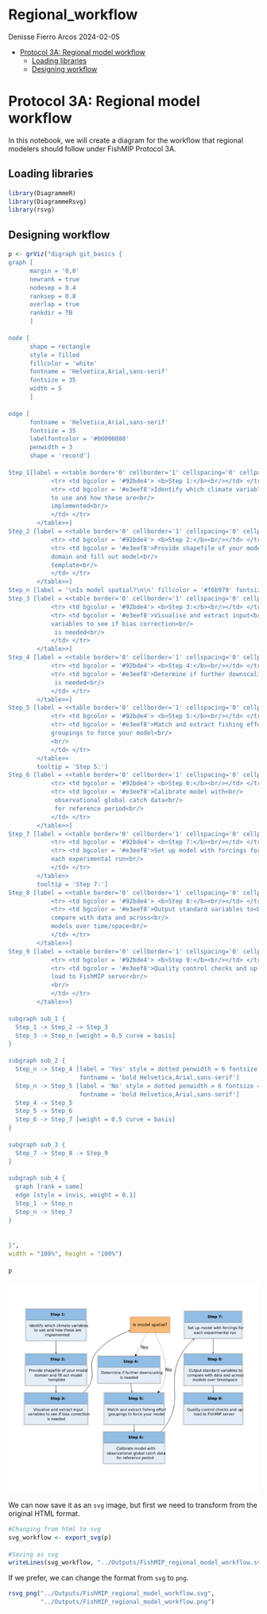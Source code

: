 Regional_workflow
================
Denisse Fierro Arcos
2024-02-05

- <a href="#protocol-3a-regional-model-workflow"
  id="toc-protocol-3a-regional-model-workflow">Protocol 3A: Regional model
  workflow</a>
  - <a href="#loading-libraries" id="toc-loading-libraries">Loading
    libraries</a>
  - <a href="#designing-workflow" id="toc-designing-workflow">Designing
    workflow</a>

# Protocol 3A: Regional model workflow

In this notebook, we will create a diagram for the workflow that
regional modelers should follow under FishMIP Protocol 3A.

## Loading libraries

``` r
library(DiagrammeR)
library(DiagrammeRsvg)
library(rsvg)
```

## Designing workflow

``` r
p <- grViz("digraph git_basics {
graph [
      margin = '0,0'
      newrank = true
      nodesep = 0.4
      ranksep = 0.8
      overlap = true
      rankdir = TB
      ]
      
node [
      shape = rectangle
      style = filled
      fillcolor = 'white'
      fontname = 'Helvetica,Arial,sans-serif'
      fontsize = 35
      width = 5
      ]
      
edge [
      fontname = 'Helvetica,Arial,sans-serif'
      fontsize = 35
      labelfontcolor = '#00000080'
      penwidth = 3
      shape = 'record']

Step_1[label = <<table border='0' cellborder='1' cellspacing='0' cellpadding='28'>
            <tr> <td bgcolor = '#92bde4'> <b>Step 1:</b><br/></td> </tr>
            <tr> <td bgcolor = '#e3eef8'>Identify which climate variables<br/>
            to use and how these are<br/>
            implemented<br/>
            </td> </tr>
        </table>>]
Step_2 [label = <<table border='0' cellborder='1' cellspacing='0' cellpadding='28'>
            <tr> <td bgcolor = '#92bde4'> <b>Step 2:</b><br/></td> </tr>
            <tr> <td bgcolor = '#e3eef8'>Provide shapefile of your model<br/>
            domain and fill out model<br/>
            template<br/>
            </td> </tr>
        </table>>]
Step_n [label = '\nIs model spatial?\n\n' fillcolor = '#f6b979' fontsize = 38]
Step_3 [label = <<table border='0' cellborder='1' cellspacing='0' cellpadding='28'>
            <tr> <td bgcolor = '#92bde4'> <b>Step 3:</b><br/></td> </tr>
            <tr> <td bgcolor = '#e3eef8'>Visualise and extract input<br/>
            variables to see if bias correction<br/>
             is needed<br/>
            </td> </tr>
        </table>>]
Step_4 [label = <<table border='0' cellborder='1' cellspacing='0' cellpadding='28'>
            <tr> <td bgcolor = '#92bde4'> <b>Step 4:</b><br/></td> </tr>
            <tr> <td bgcolor = '#e3eef8'>Determine if further downscaling<br/>
             is needed<br/>
            </td> </tr>
        </table>>]
Step_5 [label = <<table border='0' cellborder='1' cellspacing='0' cellpadding='28'>
            <tr> <td bgcolor = '#92bde4'> <b>Step 5:</b><br/></td> </tr>
            <tr> <td bgcolor = '#e3eef8'>Match and extract fishing effort<br/>
            groupings to force your model<br/>
            <br/>
            </td> </tr>
        </table>>
        tooltip = 'Step 5:']
Step_6 [label = <<table border='0' cellborder='1' cellspacing='0' cellpadding='28'>
            <tr> <td bgcolor = '#92bde4'> <b>Step 6:</b><br/></td> </tr>
            <tr> <td bgcolor = '#e3eef8'>Calibrate model with<br/>
             observational global catch data<br/>
             for reference period<br/>
            </td> </tr>
        </table>>]
Step_7 [label = <<table border='0' cellborder='1' cellspacing='0' cellpadding='28'>
            <tr> <td bgcolor = '#92bde4'> <b>Step 7:</b><br/></td> </tr>
            <tr> <td bgcolor = '#e3eef8'>Set up model with forcings for<br/>
            each experimental run<br/>
            </td> </tr>
        </table>>
        tooltip = 'Step 7:']
Step_8 [label = <<table border='0' cellborder='1' cellspacing='0' cellpadding='28'>
            <tr> <td bgcolor = '#92bde4'> <b>Step 8:</b><br/></td> </tr>
            <tr> <td bgcolor = '#e3eef8'>Output standard variables to<br/>
            compare with data and across<br/>
            models over time/space<br/>
            </td> </tr>
        </table>>]
Step_9 [label = <<table border='0' cellborder='1' cellspacing='0' cellpadding='28'>
            <tr> <td bgcolor = '#92bde4'> <b>Step 9:</b><br/></td> </tr>
            <tr> <td bgcolor = '#e3eef8'>Quality control checks and up-<br/>
            load to FishMIP server<br/>
            <br/>
            </td> </tr>
        </table>>]

subgraph sub_1 {
  Step_1 -> Step_2 -> Step_3
  Step_3 -> Step_n [weight = 0.5 curve = basis]
}

subgraph sub_2 {
  Step_n -> Step_4 [label = 'Yes' style = dotted penwidth = 6 fontsize = 45
                    fontname = 'bold Helvetica,Arial,sans-serif']
  Step_n -> Step_5 [label = 'No' style = dotted penwidth = 6 fontsize = 45
                    fontname = 'bold Helvetica,Arial,sans-serif']
  Step_4 -> Step_5 
  Step_5 -> Step_6 
  Step_6 -> Step_7 [weight = 0.5 curve = basis]
}

subgraph sub_3 {
  Step_7 -> Step_8 -> Step_9
}

subgraph sub_4 {
  graph [rank = same]
  edge [style = invis, weight = 0.1]
  Step_1 -> Step_n
  Step_n -> Step_7
}


}",
width = "100%", height = "100%")

p
```

![](00_Regional_model_workflow_files/figure-gfm/unnamed-chunk-2-1.png)<!-- -->

We can now save it as an `svg` image, but first we need to transform
from the original HTML format.

``` r
#Changing from html to svg
svg_workflow <- export_svg(p)

#Saving as svg
writeLines(svg_workflow, "../Outputs/FishMIP_regional_model_workflow.svg")
```

If we prefer, we can change the format from `svg` to `png`.

``` r
rsvg_png("../Outputs/FishMIP_regional_model_workflow.svg", 
         "../Outputs/FishMIP_regional_model_workflow.png")
```
